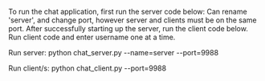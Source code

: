 To run the chat application, first run the server code below:
Can rename 'server', and change port, however server and clients must be on the same port.
After successfully starting up the server, run the client code below.
Run client code and enter username one at a time.

Run server:
python chat_server.py --name=server --port=9988

Run client/s:
python chat_client.py --port=9988